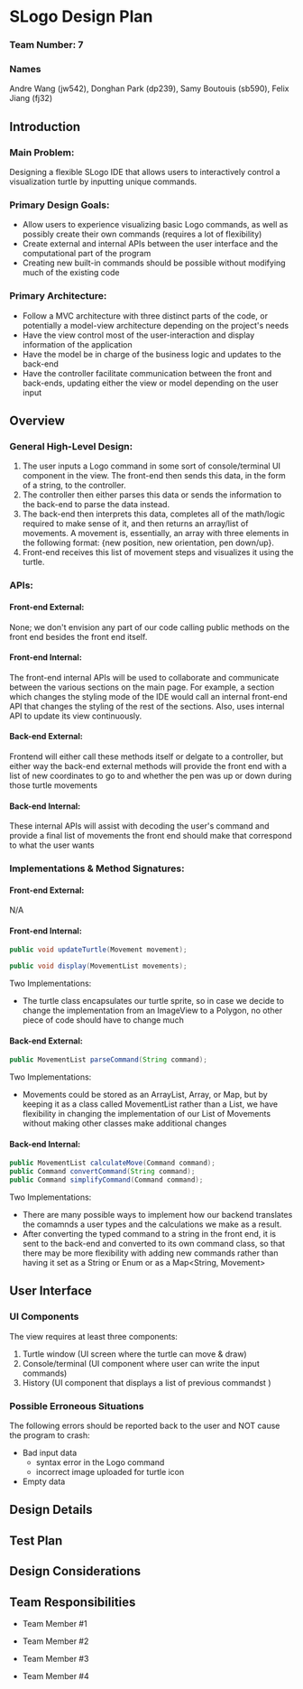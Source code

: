# SLogo Design Plan
### Team Number: 7

### Names
Andre Wang (jw542),
Donghan Park (dp239),
Samy Boutouis (sb590),
Felix Jiang (fj32)

## Introduction

### Main Problem:
Designing a flexible SLogo IDE that allows users to interactively control a visualization turtle by inputting unique commands.

### Primary Design Goals: 
- Allow users to experience visualizing basic Logo commands, as well as possibly create their own commands (requires a lot of flexibility)
- Create external and internal APIs between the user interface and the computational part of the program
- Creating new built-in commands should be possible without modifying much of the existing code

### Primary Architecture:
- Follow a MVC architecture with three distinct parts of the code, or potentially a model-view architecture depending on the project's needs
- Have the view control most of the user-interaction and display information of the application
- Have the model be in charge of the business logic and updates to the back-end
- Have the controller facilitate communication between the front and back-ends, updating either the view or model depending on the user input

## Overview


### General High-Level Design:
1. The user inputs a Logo command in some sort of console/terminal UI component in the view. The front-end then sends this data, in the form of a string, to the controller.
2. The controller then either parses this data or sends the information to the back-end to parse the data instead. 
3. The back-end then interprets this data, completes all of the math/logic required to make sense of it, and then returns an array/list of movements. A movement is, essentially, an array with three elements in the following format: \{new position, new orientation, pen down/up}.
4. Front-end receives this list of movement steps and visualizes it using the turtle.

### APIs:

#### Front-end External: 
None; we don't envision any part of our code calling public methods on the front end besides the front end itself.
#### Front-end Internal:
The front-end internal APIs will be used to collaborate and communicate between the various sections on the main page. For example, a section which changes the styling mode of the IDE would call an internal front-end API that changes the styling of the rest of the sections. Also, uses internal API to update its view continuously.
#### Back-end External: 
Frontend will either call these methods itself or delgate to a controller, but either way the back-end external methods will provide the front end with a list of new coordinates to go to and whether the pen was up or down during those turtle movements
#### Back-end Internal:
These internal APIs will assist with decoding the user's command and provide a final list of movements the front end should make that correspond to what the user wants

### Implementations & Method Signatures:

#### Front-end External: 
N/A
#### Front-end Internal:
```java
public void updateTurtle(Movement movement);
```
```java
public void display(MovementList movements);
```
Two Implementations:
  * The turtle class encapsulates our turtle sprite, so in case we decide to change the implementation from an ImageView to a Polygon, no other piece of code should have to change much
#### Back-end External: 
```java
public MovementList parseCommand(String command);
```
Two Implementations:
  * Movements could be stored as an ArrayList, Array, or Map, but by keeping it as a class called MovementList rather than a List<Movement>, we have flexibility in changing the implementation of our List of Movements without making other classes make additional changes
#### Back-end Internal:
```java
public MovementList calculateMove(Command command);
public Command convertCommand(String command);
public Command simplifyCommand(Command command);
```
Two Implementations:
  * There are many possible ways to implement how our backend translates the comamnds a user types and the calculations we make as a result. 
  * After converting the typed command to a string in the front end, it is sent to the back-end and converted to its own command class, so that there may be more flexibility with adding new commands rather than having it set as a String or Enum or as a Map<String, Movement>

## User Interface

### UI Components
The view requires at least three components: 
1. Turtle window (UI screen where the turtle can move & draw)
2. Console/terminal (UI component where user can write the input commands)
3. History (UI component that displays a list of previous commandst )

### Possible Erroneous Situations
The following errors should be reported back to the user and NOT cause the program to crash:
- Bad input data
  - syntax error in the Logo command
  - incorrect image uploaded for turtle icon
- Empty data

## Design Details


## Test Plan


## Design Considerations


## Team Responsibilities

* Team Member #1

* Team Member #2

* Team Member #3

* Team Member #4
